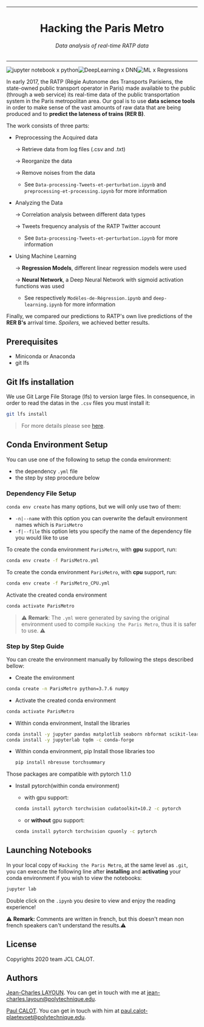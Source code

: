 



---



<center><h1>Hacking the Paris Metro</h1></center>

<h6><center>Data analysis of real-time RATP data</center></h6>



---


![jupyter notebook x python](https://img.shields.io/badge/jupyter%20notebook-python-orange)![DeepLearning x DNN](https://img.shields.io/badge/DeepLearning-DNN-blue)![ML x Regressions](https://img.shields.io/badge/MachineLearning-Regressions-ff69b4)


In early 2017, the RATP (Régie Autonome des Transports Parisiens, the state-owned public transport operator in Paris) made available to the public (through a web service) its real-time data of the public transportation system in the Paris metropolitan area. Our goal is to use **data science tools** in order to make sense of the vast amounts of raw data that are being produced and to **predict the lateness of trains (RER B)**.

The work consists of three parts:

* Preprocessing the Acquired data 

  &rarr; Retrieve data from log files (.csv and .txt)

  &rarr; Reorganize the data

  &rarr; Remove noises from the data

  * See `Data-processing-Tweets-et-perturbation.ipynb` and `preprocessing-et-processing.ipynb` for more information

* Analyzing the Data

  &rarr; Correlation analysis between different data types

  &rarr; Tweets frequency analysis of the RATP Twitter account

  * See `Data-processing-Tweets-et-perturbation.ipynb` for more information

* Using Machine Learning

  &rarr; **Regression Models**, different linear regression models were used 

  &rarr; **Neural Network**, a Deep Neural Network with sigmoid activation functions was used
  
  * See respectively `Modèles-de-Régression.ipynb` and `deep-learning.ipynb` for more information

Finally, we compared our predictions to RATP's own live predictions of the **RER B's** arrival time. *Spoilers,* we achieved better results.

## Prerequisites

* Miniconda or Anaconda
* git lfs 

## Git lfs installation

We use Git Large File Storage (lfs) to version large files. In consequence, in order to read the datas in the `.csv` files you must install it: 

```bash
git lfs install
```

> For more details please see [here](https://git-lfs.github.com/).

## Conda Environment Setup

You can use one of the following to setup the conda environment:

- the dependency `.yml` file
- the step by step procedure below

### Dependency File Setup

`conda env create` has many options, but we will only use two of them:

- `-n|--name` with this option you can overwrite the default environment names which is `ParisMetro`
- `-f|--file` this option lets you specify the name of the dependency file you would like to use

To create the conda environment `ParisMetro`, with **gpu** support, run:

```bash
conda env create -f ParisMetro.yml
```

To create the conda environment `ParisMetro`, with **cpu** support, run:

```bash
conda env create -f ParisMetro_CPU.yml
```

Activate the created conda environment

```bash
conda activate ParisMetro
```

> ⚠ **Remark**: The `.yml` were generated by saving the original environment used to compile `Hacking the Paris Metro`, thus it is safer to use. ⚠

### Step by Step Guide

You can create the environment manually by following the steps described bellow:

- Create the environment

```bash
conda create -n ParisMetro python=3.7.6 numpy
```

- Activate the created conda environment

```bash
conda activate ParisMetro
```

- Within conda environment, Install the libraries

```bash
conda install -y jupyter pandas matplotlib seaborn nbformat scikit-learn
conda install -y jupyterlab tqdm -c conda-forge
```

- Within conda environment, pip Install those libraries too

  ```bash
  pip install nbresuse torchsummary
  ```

Those packages are compatible with pytorch 1.1.0

- Install pytorch(within conda environment)

  - with gpu support:

  ```bash
  conda install pytorch torchvision cudatoolkit=10.2 -c pytorch
  ```

  - or **without** gpu support:

  ```bash
  conda install pytorch torchvision cpuonly -c pytorch
  ```

## Launching Notebooks

In your local copy of `Hacking the Paris Metro`, at the same level as `.git`, you can execute the following line after **installing** and **activating** your conda environment if you wish to view the notebooks:

```bash 
jupyter lab
```

Double click on the `.ipynb` you desire to view and enjoy the reading experience!

:warning: **Remark:**  Comments are written in french, but this doesn't mean non french speakers can't understand the results.:warning:

## License

Copyrights 2020 team JCL CALOT.

## Authors

[Jean-Charles LAYOUN](https://www.linkedin.com/in/jclayoun). You can get in touch with me at [jean-charles.layoun@polytechnique.edu](mailto:jean-charles.layoun@polytechnique.edu).

[Paul CALOT](https://www.linkedin.com/in/paul-calot-43549814b/). You can get in touch with him at [paul.calot-plaetevoet@polytechnique.edu](mailto:paul.calot-plaetevoet@polytechnique.edu).

